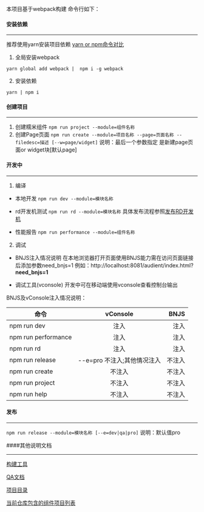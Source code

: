 本项目基于webpack构建  命令行如下：

#### 安装依赖

---
推荐使用yarn安装项目依赖 [yarn or npm命令对比](http://www.wemlion.com/2016/npm-vs-yarn-cheat-sheet/)

1. 全局安装webpack
```
yarn global add webpack |  npm i -g webpack
```
2. 安装依赖
```
yarn | npm i
```


#### 创建项目

---
1. 创建糯米组件
```npm run project --module=组件名称```
2. 创建Page页面
```npm run create --module=项目名称 --page=页面名称 --filedesc=描述 [--w=page/widget]```
说明：最后一个参数指定 是新建page页面or widget块[默认page]

#### 开发中

---
1. 编译
* 本地开发
```npm run dev --module=模块名称```

* rd开发机测试
```npm run rd --module=模块名称```
具体发布流程参照[发布RD开发机](./docs/发布RD开发机.md)

* 性能报告
```npm run performance --module=组件名称```
2. 调试
* BNJS注入情况说明
在本地浏览器打开页面使用BNJS能力需在访问页面链接后添加参数need_bnjs=1
例如：http://localhost:8081/audient/index.html?**need_bnjs=1**

* 调试工具(vconsole)
开发中可在移动端使用vconsole查看控制台输出

BNJS及vConsole注入情况说明：

| 命令        |  vConsole        | BNJS |
| ------------- |:-------------:| -----:|
| npm run dev |  注入| 注入 |
| npm run performance| 注入   | 注入  |
| npm run rd | 注入    |   注入 |
| npm run release |--e=pro 不注入;其他情况注入|   不注入 |
| npm run create | 不注入    |   不注入 |
| npm run project | 不注入    |   不注入 |
| npm run help | 不注入    |   不注入 |

#### 发布

---
```npm run release --module=模块名称 [--e=dev|qa|pro]```
说明：默认值pro

####其他说明文档

---
[构建工具](./docs/构建工具版本更新情况.md)

[QA文档](./docs/QA.md)

[项目目录](./docs/项目目录结构.md)

[当前仓库包含的组件项目列表](./docs/项目说明.md)



